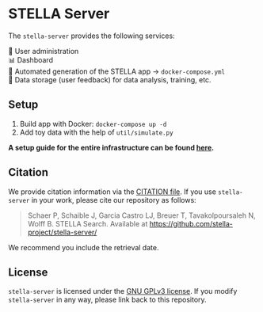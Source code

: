 # STELLA Server

The `stella-server` provides the following services:

:busts_in_silhouette: User administration  
:bar_chart: Dashboard  
:robot: Automated generation of the STELLA app &rarr; `docker-compose.yml`  
:floppy_disk: Data storage (user feedback) for data analysis, training, etc.

## Setup

1. Build app with Docker:  `docker-compose up -d`
2. Add toy data with the help of `util/simulate.py`

**A setup guide for the entire infrastructure can be found [here](./doc/README.md).**

## Citation

We provide citation information via the [CITATION file](./CITATION.cff). If you use `stella-server` in your work, please cite our repository as follows:

> Schaer P, Schaible J, Garcia Castro LJ, Breuer T, Tavakolpoursaleh N, Wolff B. STELLA Search. Available at https://github.com/stella-project/stella-server/

We recommend you include the retrieval date.

## License

`stella-server` is licensed under the [GNU GPLv3 license](https://github.com/stella-project/stella-server/blob/master/LICENSE). If you modify `stella-server` in any way, please link back to this repository.

